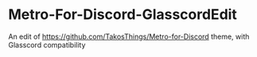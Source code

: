 # Metro-For-Discord-GlasscordEdit
An edit of https://github.com/TakosThings/Metro-for-Discord theme, with Glasscord compatibility
